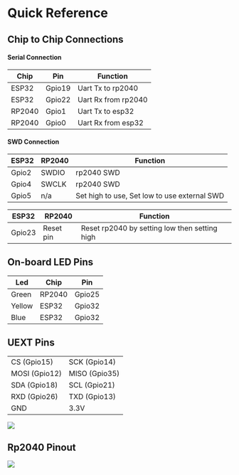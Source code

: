 # Quick Reference

## Chip to Chip Connections

#### Serial Connection
|Chip|Pin|Function|
|---|---|---|
|ESP32 |Gpio19|Uart Tx to rp2040|
|ESP32 |Gpio22|Uart Rx from rp2040|
|RP2040|Gpio1 |Uart Tx to esp32|
|RP2040|Gpio0 |Uart Rx from esp32|

#### SWD Connection
|ESP32|RP2040|Function|
|---|---|---|
|Gpio2|SWDIO|rp2040 SWD|
|Gpio4|SWCLK|rp2040 SWD|
|Gpio5| n/a |Set high to use, Set low to use external SWD|

|ESP32|RP2040|Function|
|---|---|---|
|Gpio23|Reset pin|Reset rp2040 by setting low then setting high|


## On-board LED Pins

|Led|Chip|Pin|
|---|---|---|
|Green |RP2040|Gpio25|
|Yellow|ESP32 |Gpio32|
|Blue  |ESP32 |Gpio32|

## UEXT Pins
|               |               |
| ---           | ---           |
| CS   (Gpio15) | SCK  (Gpio14) |
| MOSI (Gpio12) | MISO (Gpio35) |
| SDA  (Gpio18) | SCL  (Gpio21) |
| RXD  (Gpio26) | TXD  (Gpio13) |
| GND           | 3.3V          |

![](http://www.udoo.org/docs-key/img/p3_header.jpg)

## Rp2040 Pinout

![](http://www.udoo.org/docs-key/img/p1_p2_p5_headers.png)
